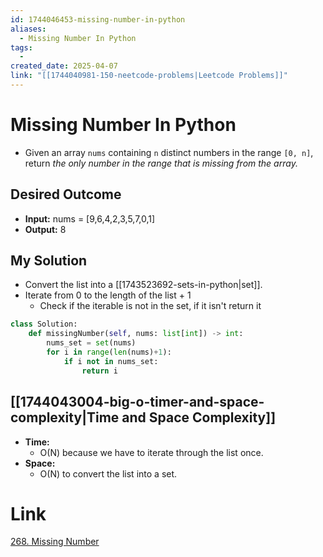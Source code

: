 ```yaml
---
id: 1744046453-missing-number-in-python
aliases:
  - Missing Number In Python
tags:
  - 
created_date: 2025-04-07
link: "[[1744040981-150-neetcode-problems|Leetcode Problems]]"
---
```


# Missing Number In Python
- Given an array `nums` containing `n` distinct numbers in the range `[0, n]`, return *the only number in the range that is missing from the array.*

## Desired Outcome
- **Input:** nums = [9,6,4,2,3,5,7,0,1]
- **Output:** 8

## My Solution
- Convert the list into a [[1743523692-sets-in-python|set]].
- Iterate from 0 to the length of the list + 1
	- Check if the iterable is not in the set, if it isn't return it

```python
class Solution:
	def missingNumber(self, nums: list[int]) -> int:
		nums_set = set(nums)
		for i in range(len(nums)+1):
			if i not in nums_set:
				return i
```

## [[1744043004-big-o-timer-and-space-complexity|Time and Space Complexity]]
- **Time:**
	- O(N) because we have to iterate through the list once.
- **Space:**
	- O(N) to convert the list into a set.

# Link
[268. Missing Number](https://leetcode.com/problems/missing-number/description/)
